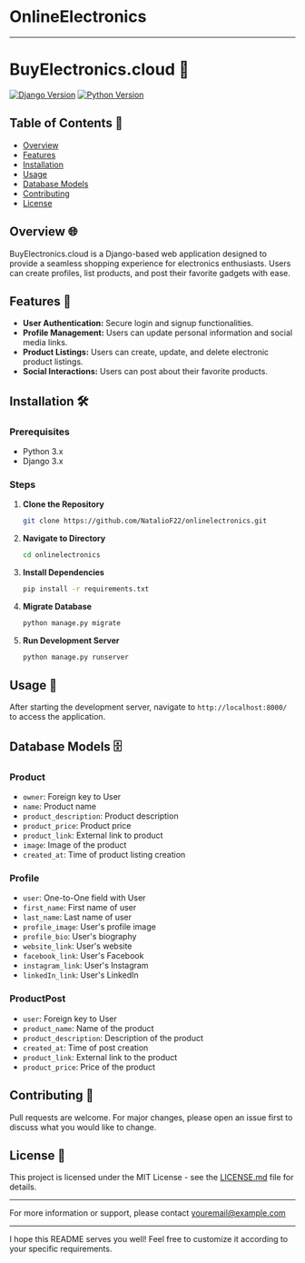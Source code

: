 # OnlineElectronics

---

# BuyElectronics.cloud 🛒

[![Django Version](https://img.shields.io/badge/Django-3.x-green)](https://www.djangoproject.com/)
[![Python Version](https://img.shields.io/badge/Python-3.x-blue)](https://www.python.org/)

## Table of Contents 📖

- [Overview](#overview-)
- [Features](#features-)
- [Installation](#installation-)
- [Usage](#usage-)
- [Database Models](#database-models-)
- [Contributing](#contributing-)
- [License](#license-)

## Overview 🌐

BuyElectronics.cloud is a Django-based web application designed to provide a seamless shopping experience for electronics enthusiasts. Users can create profiles, list products, and post their favorite gadgets with ease.

## Features 🌟

- **User Authentication:** Secure login and signup functionalities.
- **Profile Management:** Users can update personal information and social media links.
- **Product Listings:** Users can create, update, and delete electronic product listings.
- **Social Interactions:** Users can post about their favorite products.

## Installation 🛠️

### Prerequisites

- Python 3.x
- Django 3.x

### Steps

1. **Clone the Repository**

    ```bash
    git clone https://github.com/NatalioF22/onlinelectronics.git
    ```

2. **Navigate to Directory**

    ```bash
    cd onlinelectronics
    ```

3. **Install Dependencies**

    ```bash
    pip install -r requirements.txt
    ```

4. **Migrate Database**

    ```bash
    python manage.py migrate
    ```

5. **Run Development Server**

    ```bash
    python manage.py runserver
    ```

## Usage 🚀

After starting the development server, navigate to `http://localhost:8000/` to access the application.

## Database Models 🗄️

### Product

- `owner`: Foreign key to User
- `name`: Product name
- `product_description`: Product description
- `product_price`: Product price
- `product_link`: External link to product
- `image`: Image of the product
- `created_at`: Time of product listing creation

### Profile

- `user`: One-to-One field with User
- `first_name`: First name of user
- `last_name`: Last name of user
- `profile_image`: User's profile image
- `profile_bio`: User's biography
- `website_link`: User's website
- `facebook_link`: User's Facebook
- `instagram_link`: User's Instagram
- `linkedIn_link`: User's LinkedIn

### ProductPost

- `user`: Foreign key to User
- `product_name`: Name of the product
- `product_description`: Description of the product
- `created_at`: Time of post creation
- `product_link`: External link to the product
- `product_price`: Price of the product

## Contributing 🤝

Pull requests are welcome. For major changes, please open an issue first to discuss what you would like to change.

## License 📜

This project is licensed under the MIT License - see the [LICENSE.md](LICENSE.md) file for details.

---

For more information or support, please contact <youremail@example.com>

---

I hope this README serves you well! Feel free to customize it according to your specific requirements.
